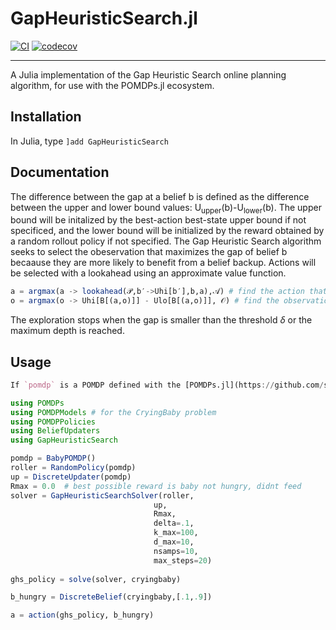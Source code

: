 # GapHeuristicSearch.jl

[![CI](https://github.com/Aero-Spec/GapHeuristicSearch.jl/actions/workflows/CI.yml/badge.svg)](https://github.com/Aero-Spec/GapHeuristicSearch.jl/actions/workflows/CI.yml)
[![codecov](https://codecov.io/github/Aero-Spec/GapHeuristicSearch.jl/graph/badge.svg)](https://codecov.io/github/Aero-Spec/GapHeuristicSearch.jl)

---

A Julia implementation of the Gap Heuristic Search online planning algorithm, for use with the POMDPs.jl ecosystem. 

## Installation
In Julia, type `]add GapHeuristicSearch`

## Documentation
The difference between the gap at a belief b is defined as the difference between the upper and lower bound values: U<sub>upper</sub>(b)-U<sub>lower</sub>(b).
The upper bound will be initalized by the best-action best-state upper bound if not specificed, and the lower bound will be initialized by the reward obtained by a random rollout policy if not specified.
The Gap Heuristic Search algorithm seeks to select the obeservation that maximizes the gap of belief b becaause they are more likely to benefit from a belief backup.
Actions will be selected with a lookahead using an approximate value function.
```julia
a = argmax(a -> lookahead(𝒫,b′->Uhi[b′],b,a),𝒜) # find the action that maximizes the lookahead function
o = argmax(o -> Uhi[B[(a,o)]] - Ulo[B[(a,o)]], 𝒪) # find the observation that maximizes the gap between the upper and lower bound
```
The exploration stops when the gap is smaller than the threshold $\delta$ or the maximum depth
is reached. 
## Usage
```julia
If `pomdp` is a POMDP defined with the [POMDPs.jl](https://github.com/sisl/POMDPs.jl) interface, the GHS solver can be used to find an optimized action, `a`, for the POMDP in belief state `b` as follows:

using POMDPs
using POMDPModels # for the CryingBaby problem
using POMDPPolicies
using BeliefUpdaters
using GapHeuristicSearch

pomdp = BabyPOMDP()
roller = RandomPolicy(pomdp)
up = DiscreteUpdater(pomdp)
Rmax = 0.0  # best possible reward is baby not hungry, didnt feed
solver = GapHeuristicSearchSolver(roller,
                                up,
                                Rmax,
                                delta=.1,
                                k_max=100,
                                d_max=10,
                                nsamps=10,
                                max_steps=20)
                                
ghs_policy = solve(solver, cryingbaby)

b_hungry = DiscreteBelief(cryingbaby,[.1,.9])

a = action(ghs_policy, b_hungry)
```

